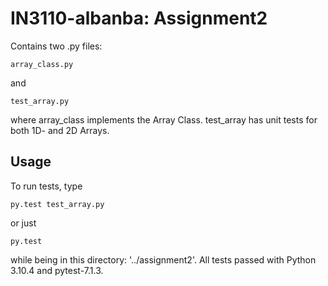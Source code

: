 # IN3110-albanba: Assignment2

Contains two .py files: 
```
array_class.py
```
and 
```
test_array.py
``` 
where array_class implements the Array Class. test_array has unit tests for both 1D- and 2D Arrays.

## Usage
To run tests, type
```
py.test test_array.py
```
or just
```
py.test
```
while being in this directory: '../assignment2'.
All tests passed with Python 3.10.4 and pytest-7.1.3.
